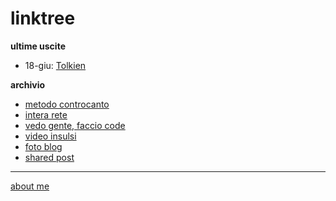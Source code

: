 # linktree   

**ultime uscite**  
- 18-giu: [Tolkien](https://cacioman.github.io/ingiro-w22y22-tolkien.html)

**archivio**  
- [metodo controcanto](https://cacioman.github.io/MetodoControcanto.html)
- [intera rete](https://cacioman.github.io/interarete.html)
- [vedo gente, faccio code](https://tinyletter.com/cacioman/archive)
- [video insulsi](https://www.youtube.com/c/ClaudioGatti44)  
- [foto blog](https://flickr.com/photos/cacioman/)  
- [shared post](https://t.me/s/cacioshared)  

---    
[about me](https://about.me/cacioman) 
